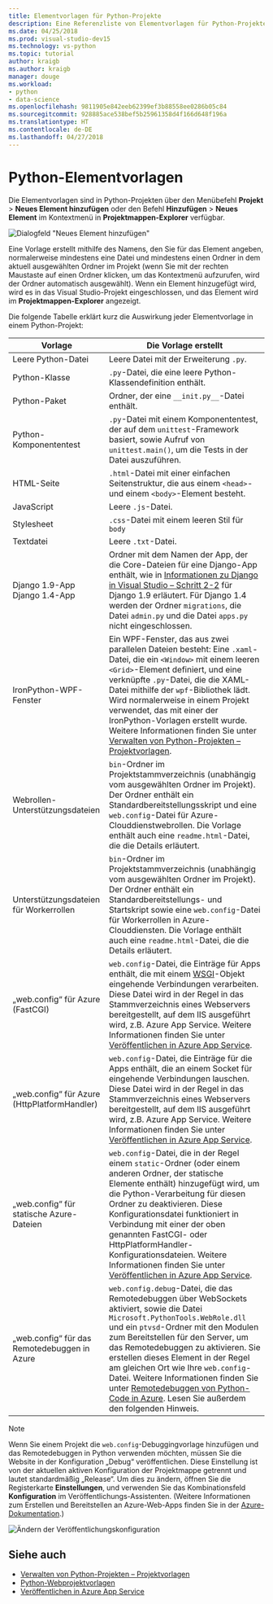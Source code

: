 ```yaml
---
title: Elementvorlagen für Python-Projekte
description: Eine Referenzliste von Elementvorlagen für Python-Projekte, die über Hinzufügen > Neues Element in Visual Studio verfügbar sind.
ms.date: 04/25/2018
ms.prod: visual-studio-dev15
ms.technology: vs-python
ms.topic: tutorial
author: kraigb
ms.author: kraigb
manager: douge
ms.workload:
- python
- data-science
ms.openlocfilehash: 9811905e842eeb62399ef3b88558ee0286b05c84
ms.sourcegitcommit: 928885ace538bef5b25961358d4f166d648f196a
ms.translationtype: HT
ms.contentlocale: de-DE
ms.lasthandoff: 04/27/2018
---
```

# <a name="python-item-templates"></a>Python-Elementvorlagen

Die Elementvorlagen sind in Python-Projekten über den Menübefehl **Projekt** > **Neues Element hinzufügen** oder den Befehl **Hinzufügen** > **Neues Element** im Kontextmenü in **Projektmappen-Explorer** verfügbar.

![Dialogfeld "Neues Element hinzufügen"](media/project-item-templates.png)

Eine Vorlage erstellt mithilfe des Namens, den Sie für das Element angeben, normalerweise mindestens eine Datei und mindestens einen Ordner in dem aktuell ausgewählten Ordner im Projekt (wenn Sie mit der rechten Maustaste auf einen Ordner klicken, um das Kontextmenü aufzurufen, wird der Ordner automatisch ausgewählt). Wenn ein Element hinzugefügt wird, wird es in das Visual Studio-Projekt eingeschlossen, und das Element wird im **Projektmappen-Explorer** angezeigt.

Die folgende Tabelle erklärt kurz die Auswirkung jeder Elementvorlage in einem Python-Projekt:

| Vorlage | Die Vorlage erstellt |
| --- | --- |
| Leere Python-Datei | Leere Datei mit der Erweiterung `.py`. |
| Python-Klasse | `.py`-Datei, die eine leere Python-Klassendefinition enthält. |
| Python-Paket | Ordner, der eine `__init.py__`-Datei enthält. |
| Python-Komponententest | `.py`-Datei mit einem Komponententest, der auf dem `unittest`-Framework basiert, sowie Aufruf von `unittest.main()`, um die Tests in der Datei auszuführen. |
| HTML-Seite | `.html`-Datei mit einer einfachen Seitenstruktur, die aus einem `<head>`- und einem `<body>`-Element besteht. |
| JavaScript | Leere `.js`-Datei. |
| Stylesheet | `.css`-Datei mit einem leeren Stil für `body` |
| Textdatei | Leere `.txt`-Datei. |
| Django 1.9-App<br/>Django 1.4-App | Ordner mit dem Namen der App, der die Core-Dateien für eine Django-App enthält, wie in [Informationen zu Django in Visual Studio – Schritt 2-2](learn-django-in-visual-studio-step-02-create-an-app.md#step-2-1-create-an-app-with-a-default-structure) für Django 1.9 erläutert. Für Django 1.4 werden der Ordner `migrations`, die Datei `admin.py` und die Datei `apps.py` nicht eingeschlossen. |
| IronPython-WPF-Fenster | Ein WPF-Fenster, das aus zwei parallelen Dateien besteht: Eine `.xaml`-Datei, die ein `<Window>` mit einem leeren `<Grid>`-Element definiert, und eine verknüpfte `.py`-Datei, die die XAML-Datei mithilfe der `wpf`-Bibliothek lädt. Wird normalerweise in einem Projekt verwendet, das mit einer der IronPython-Vorlagen erstellt wurde. Weitere Informationen finden Sie unter [Verwalten von Python-Projekten – Projektvorlagen](managing-python-projects-in-visual-studio.md#project-templates). |
| Webrollen-Unterstützungsdateien | `bin`-Ordner im Projektstammverzeichnis (unabhängig vom ausgewählten Ordner im Projekt). Der Ordner enthält ein Standardbereitstellungsskript und eine `web.config`-Datei für Azure-Clouddienstwebrollen. Die Vorlage enthält auch eine `readme.html`-Datei, die die Details erläutert. |
| Unterstützungsdateien für Workerrollen | `bin`-Ordner im Projektstammverzeichnis (unabhängig vom ausgewählten Ordner im Projekt). Der Ordner enthält ein Standardbereitstellungs- und Startskript sowie eine `web.config`-Datei für Workerrollen in Azure-Clouddiensten. Die Vorlage enthält auch eine `readme.html`-Datei, die die Details erläutert. |
| „web.config“ für Azure (FastCGI) | `web.config`-Datei, die Einträge für Apps enthält, die mit einem [WSGI](https://wsgi.readthedocs.io/en/latest/)-Objekt eingehende Verbindungen verarbeiten. Diese Datei wird in der Regel in das Stammverzeichnis eines Webservers bereitgestellt, auf dem IIS ausgeführt wird, z.B. Azure App Service. Weitere Informationen finden Sie unter [Veröffentlichen in Azure App Service](publishing-python-web-applications-to-azure-from-visual-studio.md). |
| „web.config“ für Azure (HttpPlatformHandler) | `web.config`-Datei, die Einträge für die Apps enthält, die an einem Socket für eingehende Verbindungen lauschen. Diese Datei wird in der Regel in das Stammverzeichnis eines Webservers bereitgestellt, auf dem IIS ausgeführt wird, z.B. Azure App Service. Weitere Informationen finden Sie unter [Veröffentlichen in Azure App Service](publishing-python-web-applications-to-azure-from-visual-studio.md). |
| „web.config“ für statische Azure-Dateien | `web.config`-Datei, die in der Regel einem `static`-Ordner (oder einem anderen Ordner, der statische Elemente enthält) hinzugefügt wird, um die Python-Verarbeitung für diesen Ordner zu deaktivieren. Diese Konfigurationsdatei funktioniert in Verbindung mit einer der oben genannten FastCGI- oder HttpPlatformHandler-Konfigurationsdateien. Weitere Informationen finden Sie unter [Veröffentlichen in Azure App Service](publishing-python-web-applications-to-azure-from-visual-studio.md). |
| „web.config“ für das Remotedebuggen in Azure | `web.config.debug`-Datei, die das Remotedebuggen über WebSockets aktiviert, sowie die Datei `Microsoft.PythonTools.WebRole.dll` und ein `ptvsd`-Ordner mit den Modulen zum Bereitstellen für den Server, um das Remotedebuggen zu aktivieren. Sie erstellen dieses Element in der Regel am gleichen Ort wie Ihre `web.config`-Datei. Weitere Informationen finden Sie unter [Remotedebuggen von Python-Code in Azure](debugging-remote-python-code-on-azure.md). Lesen Sie außerdem den folgenden Hinweis. |

> [!Note]
> Wenn Sie einem Projekt die `web.config`-Debuggingvorlage hinzufügen und das Remotedebuggen in Python verwenden möchten, müssen Sie die Website in der Konfiguration „Debug“ veröffentlichen. Diese Einstellung ist von der aktuellen aktiven Konfiguration der Projektmappe getrennt und lautet standardmäßig „Release“. Um dies zu ändern, öffnen Sie die Registerkarte **Einstellungen**, und verwenden Sie das Kombinationsfeld **Konfiguration** im Veröffentlichungs-Assistenten. (Weitere Informationen zum Erstellen und Bereitstellen an Azure-Web-Apps finden Sie in der [Azure-Dokumentation](https://azure.microsoft.com/develop/python/).)
>
> ![Ändern der Veröffentlichungskonfiguration](media/template-web-publish-config.png)

## <a name="see-also"></a>Siehe auch

- [Verwalten von Python-Projekten – Projektvorlagen](managing-python-projects-in-visual-studio.md#project-templates)
- [Python-Webprojektvorlagen](python-web-application-project-templates.md)
- [Veröffentlichen in Azure App Service](publishing-python-web-applications-to-azure-from-visual-studio.md)